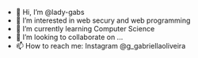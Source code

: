 - 👋 Hi, I’m @lady-gabs
- 👀 I’m interested in web secury and web programming
- 🌱 I’m currently learning Computer Science
- 💞️ I’m looking to collaborate on ...
- 📫 How to reach me: Instagram @g_gabriellaoliveira
